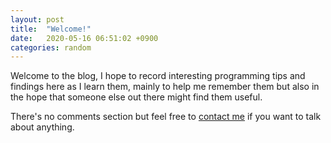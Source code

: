 ```yaml
---
layout: post
title:  "Welcome!"
date:   2020-05-16 06:51:02 +0900
categories: random
---
```

Welcome to the blog, I hope to record interesting programming tips and findings here as I learn them, mainly to help me remember them but also in the hope that someone else out there might find them useful.

There's no comments section but feel free to [contact me](https://twitter.com/thejez) if you want to talk about anything.